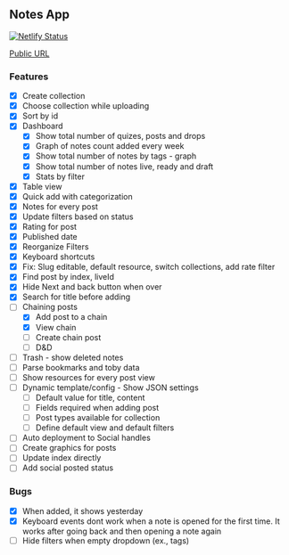 ## Notes App

[![Netlify Status](https://api.netlify.com/api/v1/badges/4b034bd0-06d8-4087-a4e1-fb0c99603985/deploy-status)](https://app.netlify.com/sites/notes-appx/deploys)

[Public URL](https://notes-appx.netlify.com)

### Features

- [x] Create collection
- [x] Choose collection while uploading
- [x] Sort by id
- [x] Dashboard
  - [x] Show total number of quizes, posts and drops
  - [x] Graph of notes count added every week
  - [x] Show total number of notes by tags - graph
  - [x] Show total number of notes live, ready and draft
  - [x] Stats by filter
- [x] Table view
- [x] Quick add with categorization
- [x] Notes for every post
- [x] Update filters based on status
- [x] Rating for post
- [x] Published date
- [x] Reorganize Filters
- [x] Keyboard shortcuts
- [x] Fix: Slug editable, default resource, switch collections, add rate filter
- [x] Find post by index, liveId
- [x] Hide Next and back button when over
- [x] Search for title before adding
- [ ] Chaining posts
  - [x] Add post to a chain
  - [x] View chain
  - [ ] Create chain post
  - [ ] D&D
- [ ] Trash - show deleted notes
- [ ] Parse bookmarks and toby data
- [ ] Show resources for every post view
- [ ] Dynamic template/config - Show JSON settings
  - [ ] Default value for title, content
  - [ ] Fields required when adding post
  - [ ] Post types available for collection
  - [ ] Define default view and default filters
- [ ] Auto deployment to Social handles
- [ ] Create graphics for posts
- [ ] Update index directly
- [ ] Add social posted status

### Bugs

- [x] When added, it shows yesterday
- [x] Keyboard events dont work when a note is opened for the first time. It works after going back and then opening a note again
- [ ] Hide filters when empty dropdown (ex., tags)
